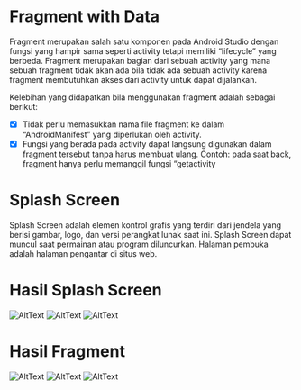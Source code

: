 # Fragment with Data
Fragment merupakan salah satu komponen pada Android Studio dengan fungsi yang hampir sama seperti activity tetapi memiliki “lifecycle” yang berbeda. Fragment merupakan bagian dari sebuah activity yang mana sebuah fragment tidak akan ada bila tidak ada sebuah activity karena fragment membutuhkan akses dari activity untuk dapat dijalankan.

Kelebihan yang didapatkan bila menggunakan fragment adalah sebagai berikut:

- [x] Tidak perlu memasukkan nama file fragment ke dalam “AndroidManifest” yang diperlukan oleh activity.
- [x] Fungsi yang berada pada activity dapat langsung digunakan dalam fragment tersebut tanpa harus membuat ulang. Contoh: pada saat back, fragment hanya perlu memanggil fungsi “getactivity
# Splash Screen
Splash Screen adalah elemen kontrol grafis yang terdiri dari jendela yang berisi gambar, logo, dan versi perangkat lunak saat ini. Splash Screen dapat muncul saat permainan atau program diluncurkan. Halaman pembuka adalah halaman pengantar di situs web.
# Hasil Splash Screen
![AltText](https://github.com/najmi10/Fragment-with-Data/blob/master/SplashScreen1.png)
![AltText](https://github.com/najmi10/Fragment-with-Data/blob/master/SplashScreen2.png)
![AltText](https://github.com/najmi10/Fragment-with-Data/blob/master/SplashScreen3.png)
# Hasil Fragment
![AltText](https://github.com/najmi10/Fragment-with-Data/blob/master/FragmentData1.png)
![AltText](https://github.com/najmi10/Fragment-with-Data/blob/master/FragmentData2.png)
![AltText](https://github.com/najmi10/Fragment-with-Data/blob/master/FragmentData3.png)
